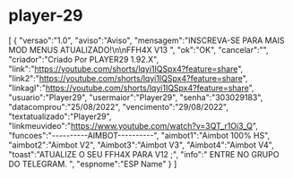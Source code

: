 # player-29
[ { "versao":"1.0", "aviso":"Aviso", "mensagem":"INSCREVA-SE PARA MAIS MOD MENUS ATUALIZADO!\n\nFFH4X V13 ", "ok":"OK", "cancelar":"", "criador":"Criado Por PLAYER29 1.92.X", "link":"https://youtube.com/shorts/lqyi1IQSpx4?feature=share", "link2":"https://youtube.com/shorts/lqyi1IQSpx4?feature=share", "linkagl":"https://youtube.com/shorts/lqyi1IQSpx4?feature=share", "usuario":"Player29", "usermaior":"Player29", "senha":"303029183", "datacomprou":"25/08/2022", "vencimento":"29/08/2022", "textatualizado":"Player29", "linkmeuvideo":"https://www.youtube.com/watch?v=3QT_r1Oi3_Q", "funcoes":"----------AIMBOT----------", "aimbot1":"Aimbot 100% HS", "aimbot2":"Aimbot V2", "Aimbot3":"Aimbot V3", "Aimbot4":"Aimbot V4", "toast":"ATUALIZE O SEU FFH4X PARA V12 ;", "info":" ENTRE NO GRUPO DO TELEGRAM. ", "espnome":"ESP Name" } ]
